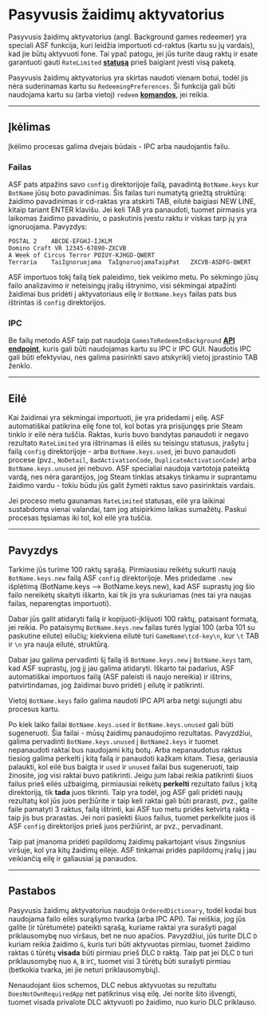 # Pasyvusis žaidimų aktyvatorius

Pasyvusis žaidimų aktyvatorius (angl. Background games redeemer) yra speciali ASF funkcija, kuri leidžia importuoti cd-raktus (kartu su jų vardais), kad jie būtų aktyvuoti fone. Tai ypač patogu, jei jūs turite daug raktų ir esate garantuoti gauti `RateLimited` **[statusą](https://github.com/JustArchi/ArchiSteamFarm/wiki/FAQ#what-is-the-meaning-of-status-when-redeeming-a-key)** prieš baigiant įvesti visą paketą.

Pasyvusis žaidimų aktyvatorius yra skirtas naudoti vienam botui, todėl jis nėra suderinamas kartu su `RedeemingPreferences`. Ši funkcija gali būti naudojama kartu su (arba vietoj) `redeem` **[komandos](https://github.com/JustArchi/ArchiSteamFarm/wiki/Commands)**, jei reikia.

* * *

## Įkėlimas

Įkėlimo procesas galima dvejais būdais - IPC arba naudojantis failu.

### Failas

ASF pats atpažins savo `config` direktorijoje failą, pavadintą `BotName.keys` kur `BotName` jūsų boto pavadinimas. Šis failas turi numatytą griežtą struktūrą: žaidimo pavadinimas ir cd-raktas yra atskirti TAB, eilutė baigiasi NEW LINE, kitaip tariant ENTER klavišu. Jei keli TAB yra panaudoti, tuomet pirmasis yra laikomas žaidimo pavadiniu, o paskutinis įvestu raktu ir viskas tarp jų yra ignoruojama. Pavyzdys:

    POSTAL 2    ABCDE-EFGHJ-IJKLM
    Domino Craft VR 12345-67890-ZXCVB
    A Week of Circus Terror POIUY-KJHGD-QWERT
    Terraria    TaiIgnoruojama  TaIgnoruojamaTaipPat   ZXCVB-ASDFG-QWERT
    

ASF importuos tokį failą tiek paleidimo, tiek veikimo metu. Po sėkmingo jūsų failo analizavimo ir neteisingų įrašų ištrynimo, visi sėkmingai atpažinti žaidimai bus pridėti į aktyvatoriaus eilę ir `BotName.keys` failas pats bus ištrintas iš `config` direktorijos.

### IPC

Be failų metodo ASF taip pat naudoja `GamesToRedeemInBackground` **[API endpoint](https://github.com/JustArchi/ArchiSteamFarm/wiki/IPC#post-apigamestoredeeminbackgroundbotname)**, kuris gali būti naudojamas kartu su IPC ir IPC GUI. Naudotis IPC gali būti efektyviau, nes galima pasirinkti savo atskyriklį vietoj įprastinio TAB ženklo.

* * *

## Eilė

Kai žaidimai yra sėkmingai importuoti, jie yra pridedami į eilę. ASF automatiškai patikrina eilę fone tol, kol botas yra prisijungęs prie Steam tinklo ir eilė nėra tuščia. Raktas, kuris buvo bandytas panaudoti ir negavo rezultato `RateLimited` yra ištrinamas iš eilės su teisingu statusus, įrašytu į failą `config` direktorijoje - arba `BotName.keys.used`, jei buvo panaudoti procese (pvz., `NoDetail`, `BadActivationCode`, `DuplicateActivationCode`) arba `BotName.keys.unused` jei nebuvo. ASF specialiai naudoja vartotoja pateiktą vardą, nes nėra garantijos, jog Steam tinklas atsakys tinkamu ir suprantamu žaidimo vardu - tokiu būdu jūs galit žymėti raktus savo pasirinktais vardais.

Jei proceso metu gaunamas `RateLimited` statusas, eilė yra laikinai sustabdoma vienai valandai, tam jog atsipirkimo laikas sumažėtų. Paskui procesas tęsiamas iki tol, kol eilė yra tuščia.

* * *

## Pavyzdys

Tarkime jūs turime 100 raktų sąrašą. Pirmiausiau reikėtų sukurti naują `BotName.keys.new` failą ASF `config` direktorijoje. Mes pridedame `.new` išplėtimą (BotName.keys --> BotName.keys.new), kad ASF suprastų jog šio failo nereikėtų skaityti iškarto, kai tik jis yra sukuriamas (nes tai yra naujas failas, neparengtas importuoti).

Dabar jūs galit atidaryti failą ir kopijuoti-įklijuoti 100 raktų, pataisant formatą, jei reikia. Po pataisymų `BotName.keys.new` failas turės lygiai 100 (arba 101 su paskutine eilute) eilučių; kiekviena eilutė turi `GameName\tcd-key\n`, kur `\t` TAB ir `\n` yra nauja eilutė, struktūrą.

Dabar jau galima pervadinti šį failą iš `BotName.keys.new` į `BotName.keys` tam, kad ASF suprastų, jog jį jau galima atidaryti. Iškarto tai padarius, ASF automatiškai importuos failą (ASF paleisti iš naujo nereikia) ir ištrins, patvirtindamas, jog žaidimai buvo pridėti į eilutę ir patikrinti.

Vietoj `BotName.keys` failo galima naudoti IPC API arba netgi sujungti abu procesus kartu.

Po kiek laiko failai `BotName.keys.used` ir `BotName.keys.unused` gali būti sugeneruoti. Šia failai - mūsų žaidimų panaudojimo rezultatas. Pavyzdžiui, galima pervadinti `BotName.keys.unused` į `BotName2.keys` ir tuomet nepanaudoti raktai bus naudojami kitų botų. Arba nepanaudotus raktus tiesiog galima perkelti į kitą failą ir panaudoti kažkam kitam. Tiesa, geriausia palaukti, kol eilė bus baigta ir `used` ir `unused` failai bus sugeneruoti, taip žinosite, jog visi raktai buvo patikrinti. Jeigu jum labai reikia patikrinti šiuos failus prieš eilės užbaigimą, pirmiausiai reikėtų **perkelti** rezultato failus į kitą direktoriją, tik **tada** juos tikrinti. Taip yra todėl, jog ASF gali pridėti naujų rezultatų kol jūs juos peržiūrite ir taip keli raktai gali būti prarasti, pvz., galite faile pamatyti 3 raktus, failą ištrinti, kai ASF tuo metu pridės ketvirtą raktą - taip jis bus prarastas. Jei nori pasiekti šiuos failus, tuomet perkelkite juos iš ASF `config` direktorijos prieš juos peržiūrint, ar pvz., pervadinant.

Taip pat įmanoma pridėti papildomų žaidimų pakartojant visus žingsnius viršuje, kol yra kitų žaidimų eilėje. ASF tinkamai pridės papildomų įrašų į jau veikiančią eilę ir galiausiai ją panaudos.

* * *

## Pastabos

Pasyvusis žaidimų aktyvatorius naudoja `OrderedDictionary`, todėl kodai bus naudojama failo eilės surąšymo tvarka (arba IPC API). Tai reiškia, jog jūs galite (ir tūrėtumėte) pateikti sąrašą, kuriame raktai yra surašyti pagal priklausomybę nuo viršaus, bet ne nuo apačios. Pavyzdžiui, jūs turite DLC `D` kuriam reikia žaidimo `G`, kuris turi būti aktyvuotas pirmiau, tuomet žaidimo raktas `G` tūrėtų **visada** būti pirmiau prieš DLC `D` raktą. Taip pat jei DLC `D` turi priklausomybę nuo `A`, `B` ir`C`, tuomet visi 3 tūrėtų būti surašyti pirmiau (betkokia tvarka, jei jie neturi priklausomybių).

Nenaudojant šios schemos, DLC nebus aktyvuotas su rezultatu `DoesNotOwnRequiredApp` net patikrinus visą eilę. Jei norite šito išvengti, tuomet visada privalote DLC aktyvuoti po žaidimo, nuo kurio DLC priklauso.